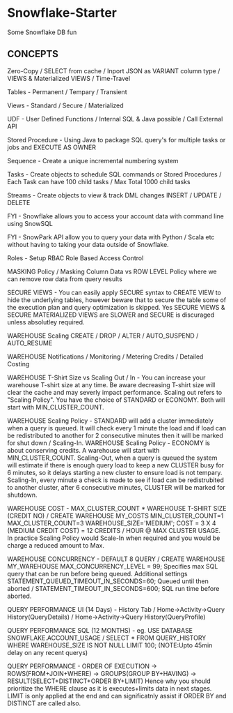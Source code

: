 # Snowflake-Starter
Some Snowflake DB fun

CONCEPTS
------------

Zero-Copy / SELECT from cache / Inport JSON as VARIANT column type / VIEWS & Materialized VIEWS / Time-Travel

Tables - Permanent / Tempary / Transient 

Views - Standard / Secure / Materialized

UDF - User Defined Functions / Internal SQL & Java possible / Call External API

Stored Procedure - Using Java to package SQL query's for multiple tasks or jobs and EXECUTE AS OWNER

Sequence - Create a unique incremental numbering system

Tasks - Create objects to schedule SQL commands or Stored Procedures / Each Task can have 100 child tasks / Max Total 1000 child tasks

Streams - Create objects to view & track DML changes INSERT / UPDATE / DELETE

FYI - Snowflake allows you to access your account data with command line using SnowSQL

FYI - SnowPark API allow you to query your data with Python / Scala etc without having to taking your data outside of Snowflake. 

Roles - Setup RBAC Role Based Access Control

MASKING Policy / Masking Column Data vs ROW LEVEL Policy where we can remove row data from query results

SECURE VIEWS - You can easily apply SECURE syntax to CREATE VIEW to hide the underlying tables, however beware that to secure the table some of the execution plan and query optimization is skipped.  Yes SECURE VIEWS & SECURE MATERIALIZED VIEWS are SLOWER and SECURE is discuraged unless absolutley required.

WAREHOUSE Scaling CREATE / DROP / ALTER / AUTO_SUSPEND / AUTO_RESUME

WAREHOUSE Notifications / Monitoring / Metering Credits / Detailed Costing 

WAREHOUSE T-Shirt Size vs Scaling Out / In - You can increase your warehouse T-shirt size at any time.  Be aware decreasing T-shirt size will clear the cache and may severly impact performance.  Scaling out refers to "Scaling Policy".  You have the choice of STANDARD or ECONOMY.  Both will start with MIN_CLUSTER_COUNT.  

WAREHOUSE Scaling Policy - STANDARD will add a cluster immediately when a query is queued.  It will check every 1 minute the load and if load can be redistributed to another for 2 consecutive minutes then it will be marked for shut down / Scaling-In.
WAREHOUSE Scaling Policy - ECONOMY is about conserving credits.  A warehouse will start with MIN_CLUSTER_COUNT.  Scaling-Out, when a query is queued the system will estimate if there is enough query load to keep a new CLUSTER busy for 6 minutes, so it delays starting a new cluster to ensure load is not tempary.  Scaling-In, every minute a check is made to see if load can be redistrubited to another cluster, after 6 consecutive minutes, CLUSTER will be marked for shutdown. 

WAREHOUSE COST - MAX_CLUSTER_COUNT * WAREHOUSE T-SHIRT SIZE (CREDIT NO) / CREATE WAREHOUSE MY_COSTS MIN_CLUSTER_COUNT=1 MAX_CLUSTER_COUNT=3 WAREHOUSE_SIZE='MEDIUM';
COST = 3 X 4 (MEDIUM CREDIT COST) = 12 CREDITS / HOUR @ MAX CLUSTER USAGE.  In practice Scaling Policy would Scale-In when required and you would be charge a reduced amount to Max.

WAREHOUSE CONCURRENCY - DEFAULT 8 QUERY / CREATE WAREHOUSE MY_WAREHOUSE MAX_CONCURRENCY_LEVEL = 99; Specifies max SQL query that can be run before being queued.  Additional settings STATEMENT_QUEUED_TIMEOUT_IN_SECONDS=60; Queued until then aborted / STATEMENT_TIMEOUT_IN_SECONDS=600; SQL run time before aborted.

QUERY PERFORMANCE UI (14 Days) - History Tab / Home->Activity->Query History(QueryDetails) / Home->Activity->Query History(QueryProfile)

QUERY PERFORMANCE SQL (12 MONTHS) - eg. USE DATABASE SNOWFLAKE.ACCOUNT_USAGE / SELECT * FROM QUERY_HISTORY WHERE WAREHOUSE_SIZE IS NOT NULL LIMIT 100; (NOTE:Upto 45min delay on any recent querys)

QUERY PERFORMANCE - ORDER OF EXECUTION -> ROWS(FROM+JOIN+WHERE) -> GROUPS(GROUP BY+HAVING) -> RESULT(SELECT+DISTINCT+ORDER BY+LIMIT) Hence why you should prioritize the WHERE clause as it is executes+limits data in next stages.  LIMIT is only applied at the end and can significatnly assist if ORDER BY and DISTINCT are called also.
